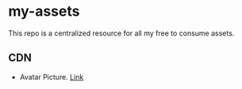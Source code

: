 # my-assets

This repo is a centralized resource for all my free to consume assets.

## CDN
- Avatar Picture. [Link](https://rawcdn.githack.com/LewisFreitas/my-assets/08e800781e685bdd4e686cc34dea3234172d1916/avatar-picture.png)
